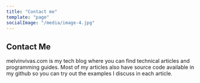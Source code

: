 ```yaml
---
title: "Contact me"
template: "page"
socialImage: "/media/image-4.jpg"
---
```


## Contact Me

melvinvivas.com is my tech blog where you can find technical articles and programming guides. Most of my articles also have source code available in my github so you can try out the examples I discuss in each article.